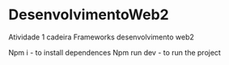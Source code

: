 # DesenvolvimentoWeb2
Atividade 1 cadeira Frameworks desenvolvimento web2

Npm i - to install dependences
Npm run dev -  to run the project
